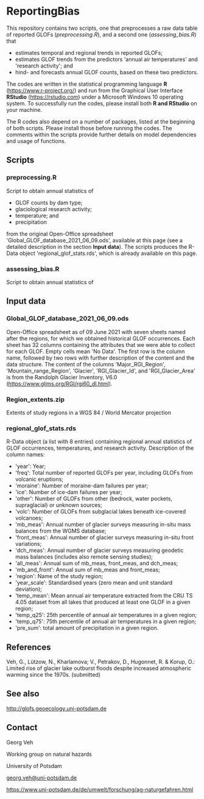 # ReportingBias

This repository contains two scripts, one that preprocesses a raw data table of reported GLOFs (*preprocessing.R*), and a second one (*assessing_bias.R*) that  
- estimates temporal and regional trends in reported GLOFs; 
- estimates GLOF trends from the predictors 'annual air temperatures' and 'research activity'; and
- hind- and forecasts annual GLOF counts, based on these two predictors.

The codes are written in the statistical programming language **R** (https://www.r-project.org/) and run
from the Graphical User Interface **RStudio** (https://rstudio.com) under a Microsoft Windows 10 operating system. 
To successfully run the codes, please install both **R and RStudio** on your machine.

The R codes also depend on a number of packages, listed at the beginning of both scripts. 
Please install those before running the codes. 
The comments within the scripts provide further details on model dependencies and usage of functions. 


## Scripts

### preprocessing.R

Script to obtain annual statistics of

- GLOF counts by dam type;
- glaciological research activity;
- temperature; and
- precipitation

from the original Open-Office spreadsheet 'Global_GLOF_database_2021_06_09.ods', available at this page (see a detailed description in the section **Input data**).
The scripts produces the R-Data object 'regional_glof_stats.rds', which is already available on this page.

### assessing_bias.R

Script to obtain annual statistics of


## Input data

### Global_GLOF_database_2021_06_09.ods

Open-Office spreadsheet as of 09 June 2021 with seven sheets named after the regions, for which we obtained historical GLOF occurrences. 
Each sheet has 32 columns containing the attributes that we were able to collect for each GLOF. Empty cells mean 'No Data'. 
The first row is the column name, followed by two rows with further description of the content and the data structure.
The content of the columns 'Major_RGI_Region', 'Mountain_range_Region', 'Glacier',	'RGI_Glacier_Id', and	'RGI_Glacier_Area' is from the
Randolph Glacier Inventory, V6.0 (https://www.glims.org/RGI/rgi60_dl.html).


### Region_extents.zip

Extents of study regions in a WGS 84 / World Mercator projection


### regional_glof_stats.rds

R-Data object (a list with 8 entries) containing regional annual statistics of GLOF occurrences, temperatures, and research activity.
Description of the column names:
- 'year': Year;
- 'freq': Total number of reported GLOFs per year, including GLOFs from volcanic eruptions;
- 'moraine': Number of moraine-dam failures per year;
- 'ice': Number of ice-dam failures per year;
- 'other': Number of GLOFs from other (bedrock, water pockets, supraglacial) or unknown sources;
- 'volc': Number of GLOFs from subglacial lakes beneath ice-covered volcanoes;
- 'mb_meas': Annual number of glacier surveys measuring in-situ mass balances from the WGMS database;
- 'front_meas': Annual number of glacier surveys measuring in-situ front variations;
- 'dch_meas': Annual number of glacier surveys measuring geodetic mass balances (includes also remote sensing studies);
- 'all_meas': Annual sum of mb_meas, front_meas, and dch_meas;
- 'mb_and_front': Annual sum of mb_meas and front_meas;
- 'region': Name of the study region;
- 'year_scale': Standardised years (zero mean and unit standard deviation);
- 'temp_mean': Mean annual air temperature extracted from the CRU TS 4.05 dataset from all lakes that produced at least one GLOF in a given region;
- 'temp_q25': 25th percentile of annual air temperatures in a given region;
- 'temp_q75': 75th percentile of annual air temperatures in a given region;
- 'pre_sum': total amount of precipitation in a given region.



## References

Veh, G., Lützow, N., Kharlamova; V., Petrakov, D., Hugonnet, R. & Korup, O.: Limited rise of glacier lake outburst floods despite increased atmospheric warming since the 1970s. (submitted)

## See also

http://glofs.geoecology.uni-potsdam.de

## Contact

Georg Veh

Working group on natural hazards

University of Potsdam

georg.veh@uni-potsdam.de

https://www.uni-potsdam.de/de/umwelt/forschung/ag-naturgefahren.html
